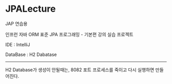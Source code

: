 # JPALecture
JAP 연습용

인프런 자바 ORM 표준 JPA 프로그래밍 - 기본편 강의 실습 프로젝트

IDE : IntelliJ

DataBase : H2 Dabatase

-----------------------------------------------------------------------------

H2 Database가 생성이 안될때는, 8082 포트 프로세스를 죽이고 다시 실행하면 만들어진다.


